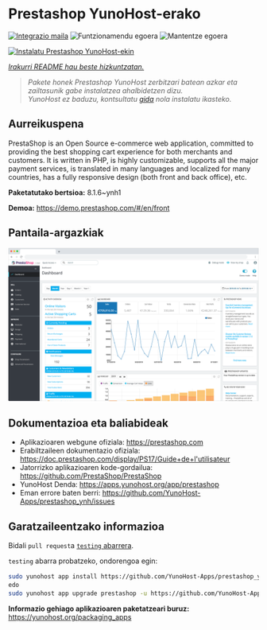 <!--
Ohart ongi: README hau automatikoki sortu da <https://github.com/YunoHost/apps/tree/master/tools/readme_generator>ri esker
EZ editatu eskuz.
-->

# Prestashop YunoHost-erako

[![Integrazio maila](https://dash.yunohost.org/integration/prestashop.svg)](https://dash.yunohost.org/appci/app/prestashop) ![Funtzionamendu egoera](https://ci-apps.yunohost.org/ci/badges/prestashop.status.svg) ![Mantentze egoera](https://ci-apps.yunohost.org/ci/badges/prestashop.maintain.svg)

[![Instalatu Prestashop YunoHost-ekin](https://install-app.yunohost.org/install-with-yunohost.svg)](https://install-app.yunohost.org/?app=prestashop)

*[Irakurri README hau beste hizkuntzatan.](./ALL_README.md)*

> *Pakete honek Prestashop YunoHost zerbitzari batean azkar eta zailtasunik gabe instalatzea ahalbidetzen dizu.*  
> *YunoHost ez baduzu, kontsultatu [gida](https://yunohost.org/install) nola instalatu ikasteko.*

## Aurreikuspena

PrestaShop is an Open Source e-commerce web application, committed to providing the best shopping cart experience for both merchants and customers. It is written in PHP, is highly customizable, supports all the major payment services, is translated in many languages and localized for many countries, has a fully responsive design (both front and back office), etc.

**Paketatutako bertsioa:** 8.1.6~ynh1

**Demoa:** <https://demo.prestashop.com/#/en/front>

## Pantaila-argazkiak

![Prestashop(r)en pantaila-argazkia](./doc/screenshots/screenshot.png)

## Dokumentazioa eta baliabideak

- Aplikazioaren webgune ofiziala: <https://prestashop.com>
- Erabiltzaileen dokumentazio ofiziala: <https://doc.prestashop.com/display/PS17/Guide+de+l'utilisateur>
- Jatorrizko aplikazioaren kode-gordailua: <https://github.com/PrestaShop/PrestaShop>
- YunoHost Denda: <https://apps.yunohost.org/app/prestashop>
- Eman errore baten berri: <https://github.com/YunoHost-Apps/prestashop_ynh/issues>

## Garatzaileentzako informazioa

Bidali `pull request`a [`testing` abarrera](https://github.com/YunoHost-Apps/prestashop_ynh/tree/testing).

`testing` abarra probatzeko, ondorengoa egin:

```bash
sudo yunohost app install https://github.com/YunoHost-Apps/prestashop_ynh/tree/testing --debug
edo
sudo yunohost app upgrade prestashop -u https://github.com/YunoHost-Apps/prestashop_ynh/tree/testing --debug
```

**Informazio gehiago aplikazioaren paketatzeari buruz:** <https://yunohost.org/packaging_apps>
